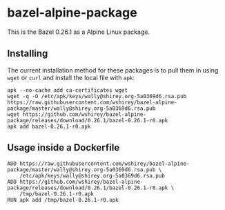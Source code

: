 # bazel-alpine-package

This is the Bazel 0.26.1 as a Alpine Linux package.

## Installing

The current installation method for these packages is to pull them in using `wget` or `curl` and install the local file with `apk`:

    apk --no-cache add ca-certificates wget
    wget -q -O /etc/apk/keys/wally@shirey.org-5a0369d6.rsa.pub https://raw.githubusercontent.com/wshirey/bazel-alpine-package/master/wally@shirey.org-5a0369d6.rsa.pub
    wget https://github.com/wshirey/bazel-alpine-package/releases/download/0.26.1/bazel-0.26.1-r0.apk
    apk add bazel-0.26.1-r0.apk

## Usage inside a Dockerfile

    ADD https://raw.githubusercontent.com/wshirey/bazel-alpine-package/master/wally@shirey.org-5a0369d6.rsa.pub \
        /etc/apk/keys/wally@shirey.org-5a0369d6.rsa.pub
    ADD https://github.com/wshirey/bazel-alpine-package/releases/download/0.26.1/bazel-0.26.1-r0.apk \
        /tmp/bazel-0.26.1-r0.apk
    RUN apk add /tmp/bazel-0.26.1-r0.apk
